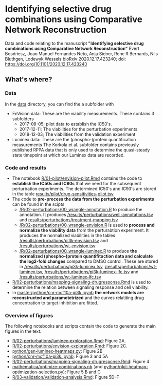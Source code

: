 # Identifying selective drug combinations using Comparative Network Reconstruction

Data and code relating to the manuscript **"Identifying selective drug combinations using Comparative Network Reconstruction"**
Evert Bosdriesz, Joao Manuel Fernandes Neto, Anja Sieber, Rene R Bernards, Nils Bluthgen, Lodewyk Wessels
bioRxiv 2020.12.17.423240; doi: https://doi.org/10.1101/2020.12.17.423240

## What's where?

### Data

In the [data](https://github.com/evertbosdriesz/cnr-selective-combos/tree/master/data) directory, you can find the a subfolder with
  * EnVision data: These are the viability measurements. These contains 3 subfolders
      * 2017-09-05; pilot data to establish the IC50's.
      * 2017-12-11; The viabilities for the perturbation experiments
      * 2018-12-03; The viabilities from the validation experiment 
  * Luminex data: These are the (phospho-)protein quantification measurements
The Korkola et al. subfolder contains previously published RPPA data that is only used to determine the quasi-steady state timepoint at which our Luminex data are recorded. 

### Code and results 

  * The notebook [R/01-pilot/envision-pilot.Rmd](https://github.com/evertbosdriesz/cnr-selective-combos/blob/master/R/01-pilot/envision-pilot.Rmd) contains the code to **establish the IC50s and IC90s** that we need for the subsequent perturbation experiments. The determined IC50's and IC90's are stored in the table [results/pilot/drug-sensitivities-pilot.tsv](https://github.com/evertbosdriesz/cnr-selective-combos/blob/master/results/pilot/drug-sensitivities-pilot.tsv)
  * The code to **pre-process the data from the perturbation experiments** can be found in the scipts
      * [/R/02-perturbations/00_wrangle-annotation.R](https://github.com/evertbosdriesz/cnr-selective-combos/blob/master/R/02-perturbations/00_wrangle-annotation.R) to produce the annotation. It produces [/results/perturbations/well-annotations.tsv](https://github.com/evertbosdriesz/cnr-selective-combos/blob/master/results/perturbations/well-annotations.tsv) and [results/perturbations/treatment-mapping.tsv](https://github.com/evertbosdriesz/cnr-selective-combos/blob/master/results/perturbations/treatment-mapping.tsv)
      *  [/R/02-perturbations/00_wrangle-envision.R](https://github.com/evertbosdriesz/cnr-selective-combos/blob/master/R/02-perturbations/00_wrangle-envision.R) is used to **process and normalize the viability data** from the perturabtion experiment. It produces the normalized viabilities in the tables [/results/perturbations/pi3k-envision.tsv](https://github.com/evertbosdriesz/cnr-selective-combos/blob/master/results/perturbations/pi3k-envision.tsv) and [/results/perturbations/wt-envision.tsv](https://github.com/evertbosdriesz/cnr-selective-combos/blob/master/results/perturbations/wt-envision.tsv)
      *  [/R/02-perturbations/00_wrangle-luminex.R](https://github.com/evertbosdriesz/cnr-selective-combos/blob/master/R/02-perturbations/00_wrangle-luminex.R) to produce **the normalized (phospho-)protein quantifitaction data and calculate the log2-fold changes** compared to DMSO control. These are stored in [/results/perturbations/pi3k-luminex.tsv](https://github.com/evertbosdriesz/cnr-selective-combos/blob/master/results/perturbations/pi3k-luminex.tsv), [/results/perturbations/wt-luminex.tsv](https://github.com/evertbosdriesz/cnr-selective-combos/blob/master/results/perturbations/wt-luminex.tsv), [/results/perturbations/pi3k-luminex-lfc.tsv](https://github.com/evertbosdriesz/cnr-selective-combos/blob/master/results/perturbations/pi3k-luminex-lfc.tsv) and [/results/perturbations/wt-luminex-lfc.tsv](https://github.com/evertbosdriesz/cnr-selective-combos/blob/master/results/perturbations/wt-luminex-lfc.tsv)
  * [R/02-perturbations/mapping-signaling-drugresponse.Rmd](https://github.com/evertbosdriesz/cnr-selective-combos/blob/master/R/02-perturbations/mapping-signaling-drugresponse.Rmd) is used to determine the relation between signaling response and cell viability.
  * In [master/python/cnr-mcf10a-pi3k.ipynb](https://github.com/evertbosdriesz/cnr-selective-combos/blob/master/python/cnr-mcf10a-pi3k.ipynb) **the network models are reconstructed and parametetrized** and the curves relatiting drug concentration to target inhibition are fitted.




### Overview of figures

The following notebooks and scripts contain the code to generate the main figures in the text.

  * [R/02-perturbations/luminex-exploration.Rmd](https://github.com/evertbosdriesz/cnr-selective-combos/blob/master/R/02-perturbations/luminex-exploration.Rmd): Figure 2A.
  * [R/02-perturbations/envision-exploration.Rmd](https://github.com/evertbosdriesz/cnr-selective-combos/blob/master/R/02-perturbations/envision-exploration.Rmd): Figure 2C.
  * [python/gen-luminex-heatmaps.py](https://github.com/evertbosdriesz/cnr-selective-combos/blob/master/python/gen-luminex-heatmaps.py): Figure 2B
  * [python/cnr-mcf10a-pi3k.ipynb](https://github.com/evertbosdriesz/cnr-selective-combos/blob/master/python/cnr-mcf10a-pi3k.ipynb): Figure 3 and 5A
  * [R/02-perturbations/mapping-signaling-drugresponse.Rmd](https://github.com/evertbosdriesz/cnr-selective-combos/blob/master/R/02-perturbations/mapping-signaling-drugresponse.Rmd): Figure 4
  * [mathematica/optimize-combinations.nb](https://github.com/evertbosdriesz/cnr-selective-combos/blob/master/mathematica/optimize-combinations.nb) (and [python/plot-heatmap-optimization-selection.py](https://github.com/evertbosdriesz/cnr-selective-combos/blob/master/python/plot-heatmap-optimization-selection.py)): Figure 5 B and C
  * [R/03-validation/validation-analysis.Rmd](https://github.com/evertbosdriesz/cnr-selective-combos/blob/master/R/03-validation/validation-analysis.Rmd): Figure 5D-F
